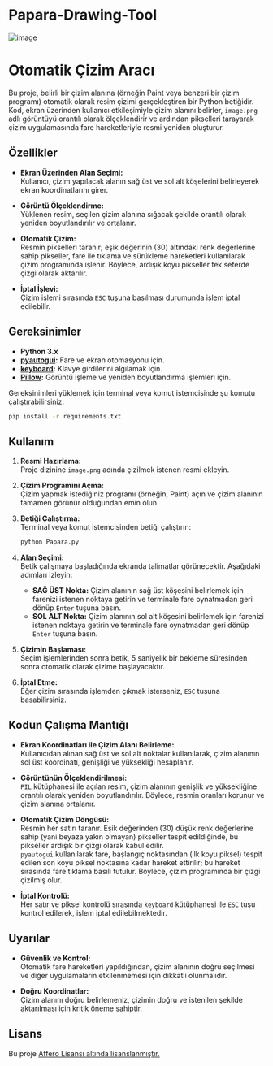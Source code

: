 # Papara-Drawing-Tool

![image](https://github.com/user-attachments/assets/341494f6-e34e-40a0-8957-0fd9a14f2cf7)



# Otomatik Çizim Aracı

Bu proje, belirli bir çizim alanına (örneğin Paint veya benzeri bir çizim programı) otomatik olarak resim çizimi gerçekleştiren bir Python betiğidir. Kod, ekran üzerinden kullanıcı etkileşimiyle çizim alanını belirler, `image.png` adlı görüntüyü orantılı olarak ölçeklendirir ve ardından pikselleri tarayarak çizim uygulamasında fare hareketleriyle resmi yeniden oluşturur.

## Özellikler

- **Ekran Üzerinden Alan Seçimi:**  
  Kullanıcı, çizim yapılacak alanın sağ üst ve sol alt köşelerini belirleyerek ekran koordinatlarını girer.

- **Görüntü Ölçeklendirme:**  
  Yüklenen resim, seçilen çizim alanına sığacak şekilde orantılı olarak yeniden boyutlandırılır ve ortalanır.

- **Otomatik Çizim:**  
  Resmin pikselleri taranır; eşik değerinin (30) altındaki renk değerlerine sahip pikseller, fare ile tıklama ve sürükleme hareketleri kullanılarak çizim programında işlenir. Böylece, ardışık koyu pikseller tek seferde çizgi olarak aktarılır.

- **İptal İşlevi:**  
  Çizim işlemi sırasında `ESC` tuşuna basılması durumunda işlem iptal edilebilir.

## Gereksinimler

- **Python 3.x**
- **[pyautogui](https://pypi.org/project/PyAutoGUI/):** Fare ve ekran otomasyonu için.
- **[keyboard](https://pypi.org/project/keyboard/):** Klavye girdilerini algılamak için.
- **[Pillow](https://pypi.org/project/Pillow/):** Görüntü işleme ve yeniden boyutlandırma işlemleri için.

Gereksinimleri yüklemek için terminal veya komut istemcisinde şu komutu çalıştırabilirsiniz:

```bash
pip install -r requirements.txt
```

## Kullanım

1. **Resmi Hazırlama:**  
   Proje dizinine `image.png` adında çizilmek istenen resmi ekleyin.

2. **Çizim Programını Açma:**  
   Çizim yapmak istediğiniz programı (örneğin, Paint) açın ve çizim alanının tamamen görünür olduğundan emin olun.

3. **Betiği Çalıştırma:**  
   Terminal veya komut istemcisinden betiği çalıştırın:
   ```bash
   python Papara.py
   ```

4. **Alan Seçimi:**  
   Betik çalışmaya başladığında ekranda talimatlar görünecektir. Aşağıdaki adımları izleyin:
   - **SAĞ ÜST Nokta:** Çizim alanının sağ üst köşesini belirlemek için farenizi istenen noktaya getirin ve terminale fare oynatmadan geri dönüp `Enter` tuşuna basın.
   - **SOL ALT Nokta:** Çizim alanının sol alt köşesini belirlemek için farenizi istenen noktaya getirin ve terminale fare oynatmadan geri dönüp `Enter` tuşuna basın.

5. **Çizimin Başlaması:**  
   Seçim işlemlerinden sonra betik, 5 saniyelik bir bekleme süresinden sonra otomatik olarak çizime başlayacaktır.

6. **İptal Etme:**  
   Eğer çizim sırasında işlemden çıkmak isterseniz, `ESC` tuşuna basabilirsiniz.

## Kodun Çalışma Mantığı

- **Ekran Koordinatları ile Çizim Alanı Belirleme:**  
  Kullanıcıdan alınan sağ üst ve sol alt noktalar kullanılarak, çizim alanının sol üst koordinatı, genişliği ve yüksekliği hesaplanır.

- **Görüntünün Ölçeklendirilmesi:**  
  `PIL` kütüphanesi ile açılan resim, çizim alanının genişlik ve yüksekliğine orantılı olarak yeniden boyutlandırılır. Böylece, resmin oranları korunur ve çizim alanına ortalanır.

- **Otomatik Çizim Döngüsü:**  
  Resmin her satırı taranır. Eşik değerinden (30) düşük renk değerlerine sahip (yani beyaza yakın olmayan) pikseller tespit edildiğinde, bu pikseller ardışık bir çizgi olarak kabul edilir.  
  `pyautogui` kullanılarak fare, başlangıç noktasından (ilk koyu piksel) tespit edilen son koyu piksel noktasına kadar hareket ettirilir; bu hareket sırasında fare tıklama basılı tutulur. Böylece, çizim programında bir çizgi çizilmiş olur.

- **İptal Kontrolü:**  
  Her satır ve piksel kontrolü sırasında `keyboard` kütüphanesi ile `ESC` tuşu kontrol edilerek, işlem iptal edilebilmektedir.

## Uyarılar

- **Güvenlik ve Kontrol:**  
  Otomatik fare hareketleri yapıldığından, çizim alanının doğru seçilmesi ve diğer uygulamaların etkilenmemesi için dikkatli olunmalıdır.
  
- **Doğru Koordinatlar:**  
  Çizim alanını doğru belirlemeniz, çizimin doğru ve istenilen şekilde aktarılması için kritik öneme sahiptir.

## Lisans

Bu proje [Affero Lisansı altında lisanslanmıştır.](https://github.com/HamzaYslmn/Papara-Drawing-Tool/tree/main?tab=AGPL-3.0-1-ov-file#readme)

